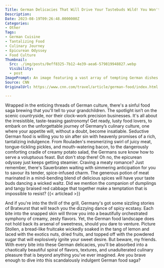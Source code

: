 ```yaml
---
Title: German Delicacies That Will Drive Your Tastebuds Wild! You Won't Believe Number 3!
Description: 
Date: 2023-08-19T09:26:48.0000000Z
Categories:
- Other
Tags:
- German Cuisine
- Tantalizing Food
- Culinary Journey
- Epicurean Odyssey
- Food Culture
Thumbnail:
  Src: ./img/posts/0eff8325-7b12-4e39-aea6-579819948827.webp
  Visibility:
  - post
ImagePrompt: An image featuring a vast array of tempting German dishes. There are plates filled with juicy meats, bowls full of hearty stews, rolls of dazzling bread and pastries, all laid out in a scandalously inviting display. The backdrop is a rustic German setting, adding to the ambiance and the tantalizing tease of succumbing to culinary pleasure.
Source: CNN
OriginalUrl: https://www.cnn.com/travel/article/german-food/index.html

---
```

Wrapped in the enticing threads of German culture, there's a sinful food saga brewing that you'll tell to your grandchildren. The spotlight isn’t on the scenic countryside, nor their clock-work precision businesses. It's all about the irresistible, taste-teasing gastronomy! 
 Get ready, lusty food lovers, to embark on the unforgettable journey of Germany’s culinary culture, one where your appetite will, without a doubt, become insatiable. Seductive German food is willing you to sin after sin with heavenly promises of a rich, tantalizing indulgence. 
 From Rouladen's mesmerizing swirl of juicy meat, tongue-tickling pickles, and mouth-watering bacon, to the dangerously comforting cradle of creamy potato salad, the Germans sure know how to serve a voluptuous feast. But don't stop there! 
 Oh no, the epicurean odyssey just keeps getting steamier. Craving a meaty romance? Just remember, there's Sauerbraten waiting with simmering anticipation for you to savour its tender, spice-infused charm. The generous potion of meat marinated in a mind-bending blend of delicious spices will have your taste buds dancing a wicked waltz. Did we mention the companion of dumplings and tangy braised red cabbage that together make a temptation that is impossible to resist? 
{{< articlead >}}

 And if you're into the thrill of the grill, Germany's got some sizzling stories of Bratwurst that will teach you the dizzying dance of spicy ecstasy. Each bite into the snapped skin will throw you into a beautifully orchestrated symphony of creamy, zesty flavors. 
 Yet, the German food landscape does not hold back its arsenal of sweetness, should you dare to venture. Picture Stollen, a bread-like fruitcake wickedly soaked in the tang of lemon and laced with the exotics nuts, dried fruits, and topped off with the powdered sugar that will explosively ignite your sweet desire. 
 But beware, my friends. With every bite into these German delicacies, you'll be absorbed into a chaotically beautiful spiral of flavors, textures, and unadulterated culinary pleasure that is beyond anything you've ever imagined. Are you brave enough to dive into this scandalously indulgent German food saga?
